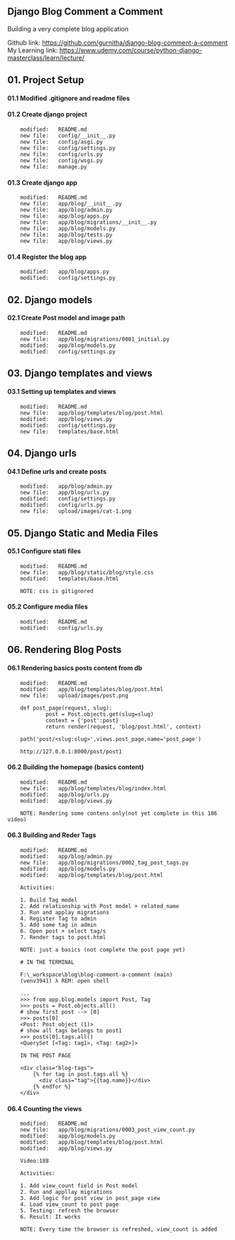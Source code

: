 ## Django Blog Comment a Comment 

Building a very complete blog application

Github link: https://github.com/gurnitha/django-blog-comment-a-comment
My Learning link: https://www.udemy.com/course/python-django-masterclass/learn/lecture/


## 01. Project Setup


#### 01.1 Modified .gitignore and readme files


#### 01.2 Create django project

        modified:   README.md
        new file:   config/__init__.py
        new file:   config/asgi.py
        new file:   config/settings.py
        new file:   config/urls.py
        new file:   config/wsgi.py
        new file:   manage.py


#### 01.3 Create django app

        modified:   README.md
        new file:   app/blog/__init__.py
        new file:   app/blog/admin.py
        new file:   app/blog/apps.py
        new file:   app/blog/migrations/__init__.py
        new file:   app/blog/models.py
        new file:   app/blog/tests.py
        new file:   app/blog/views.py


#### 01.4 Register the blog app

        modified:   app/blog/apps.py
        modified:   config/settings.py



## 02. Django models


#### 02.1 Create Post model and image path

        modified:   README.md
        new file:   app/blog/migrations/0001_initial.py
        modified:   app/blog/models.py
        modified:   config/settings.py



## 03. Django templates and views


#### 03.1 Setting up templates and views

        modified:   README.md
        new file:   app/blog/templates/blog/post.html
        modified:   app/blog/views.py
        modified:   config/settings.py
        new file:   templates/base.html



## 04. Django urls


#### 04.1 Define urls and create posts

        modified:   app/blog/admin.py
        new file:   app/blog/urls.py
        modified:   config/settings.py
        modified:   config/urls.py
        new file:   upload/images/cat-1.png



## 05. Django Static and Media Files


#### 05.1 Configure stati files

        modified:   README.md
        new file:   app/blog/static/blog/style.css
        modified:   templates/base.html

        NOTE: css is gitignored


#### 05.2 Configure media files

        modified:   README.md
        modified:   config/urls.py



## 06. Rendering Blog Posts


#### 06.1 Rendering basics posts content from db

        modified:   README.md
        modified:   app/blog/templates/blog/post.html
        new file:   upload/images/post.png

        def post_page(request, slug):
                post = Post.objects.get(slug=slug)
                context = {'post':post}
                return render(request, 'blog/post.html', context)

        path('post/<slug:slug>',views.post_page,name='post_page')

        http://127.0.0.1:8000/post/post1


#### 06.2 Building the homepage (basics content)

        modified:   README.md
        new file:   app/blog/templates/blog/index.html
        modified:   app/blog/urls.py
        modified:   app/blog/views.py

        NOTE: Rendering some contens only(not yet complete in this 186 video)


#### 06.3 Building and Reder Tags

        modified:   README.md
        modified:   app/blog/admin.py
        new file:   app/blog/migrations/0002_tag_post_tags.py
        modified:   app/blog/models.py
        modified:   app/blog/templates/blog/post.html

        Activities:

        1. Build Tag model
        2. Add relationship with Post model + related_name
        3. Run and applay migrations
        4. Register Tag to admin
        5. Add some tag in admin
        6. Open post + select tag/s
        7. Render tags to post.html

        NOTE: just a basics (not complete the post page yet)

        # IN THE TERMINAL

        F:\_workspace\blog\blog-comment-a-comment (main)
        (venv3941) λ REM: open shell

        ...
        >>> from app.blog.models import Post, Tag
        >>> posts = Post.objects.all()
        # show first post --> [0]
        >>> posts[0]
        <Post: Post object (1)>
        # show all tags belongs to post1
        >>> posts[0].tags.all()
        <QuerySet [<Tag: tag1>, <Tag: tag2>]>

        IN THE POST PAGE

        <div class="blog-tags">
            {% for tag in post.tags.all %}
              <div class="tag">{{tag.name}}</div>
            {% endfor %}
        </div>


#### 06.4 Counting the views

        modified:   README.md
        new file:   app/blog/migrations/0003_post_view_count.py
        modified:   app/blog/models.py
        modified:   app/blog/templates/blog/post.html
        modified:   app/blog/views.py

        Video:188

        Activities:

        1. Add view_count field in Post model
        2. Run and appllay migrations
        3. Add logic for post view in post_page view
        4. Load view_count to post page
        5. Testing: refresh the browser
        6. Result: It works

        NOTE: Every time the browser is refreshed, view_count is added